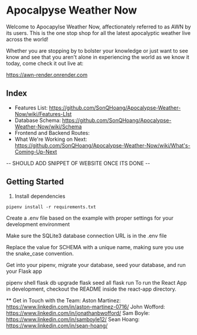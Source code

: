 # Apocalpyse Weather Now

Welcome to Apocapylse Weather Now, affectionately referred to as AWN by its users. This is the one stop shop for all the latest apocalyptic weather live across the world! 

Whether you are stopping by to bolster your knowledge or just want to see know and see that you aren't alone in experiencing the world as we know it today, come check it out live at:

https://awn-render.onrender.com

## Index
- Features List: https://github.com/SonQHoang/Apocalypse-Weather-Now/wiki/Features-LIst
- Database Schema: https://github.com/SonQHoang/Apocalypse-Weather-Now/wiki/Schema
- Frontend and Backend Routes: 
- What We're Working on Next: https://github.com/SonQHoang/Apocalypse-Weather-Now/wiki/What's-Coming-Up-Next

-- SHOULD ADD SNIPPET OF WEBSITE ONCE ITS DONE --

## Getting Started

1. Install dependencies

```
pipenv install -r requirements.txt
```

Create a .env file based on the example with proper settings for your development environment

Make sure the SQLite3 database connection URL is in the .env file

Replace the value for SCHEMA with a unique name, making sure you use the snake_case convention.

Get into your pipenv, migrate your database, seed your database, and run your Flask app

pipenv shell
flask db upgrade
flask seed all
flask run
To run the React App in development, checkout the README inside the react-app directory.

** Get in Touch with the Team:
Aston Martinez: https://www.linkedin.com/in/aston-martinez-0716/
John Wofford: https://www.linkedin.com/in/jonathanbwofford/
Sam Boyle: https://www.linkedin.com/in/samboyle12/
Sean Hoang: https://www.linkedin.com/in/sean-hoang/
